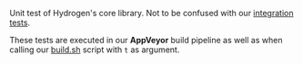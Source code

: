 Unit test of Hydrogen's core library. Not to be confused with our [integration tests](../../tests/).

These tests are executed in our **AppVeyor** build pipeline as well as when calling
our [build.sh](../build.sh) script with `t` as argument.
